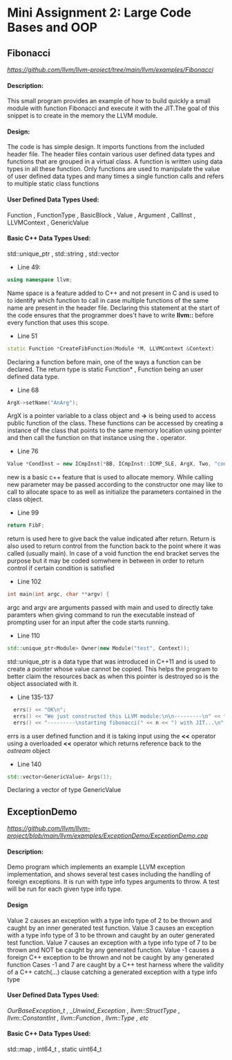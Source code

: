 # Mini Assignment 2: Large Code Bases and OOP
## Fibonacci 
*https://github.com/llvm/llvm-project/tree/main/llvm/examples/Fibonacci*
#### **Description:** 
This small program provides an example of how to build quickly a small module with function Fibonacci and execute it with the JIT.The goal of this snippet is to create in the memory the LLVM module.
#### Design:
The code is has simple design. It imports functions from the included header file. The header files contain various user defined data types and functions that are grouped in a virtual class. A function is written using data types in all these function. Only functions are used to manipulate the value of user defined data types and many times a single function calls and refers to multiple static class functions
#### **User Defined Data Types Used:**
Function , FunctionType , BasicBlock , Value , Argument , CallInst , LLVMContext , GenericValue

#### **Basic C++ Data Types Used:**
std::unique_ptr , std::string ,   std::vector
* Line 49:
```c++
using namespace llvm;
```
Name space is a feature added to C++ and not present in C and is used to to identify which function to call in case multiple functions of the same name are present in the header file. Declaring this statement at the start of the code ensures that the programmer does't have to write **llvm::** before every function that uses this scope.

* Line 51
```c++
static Function *CreateFibFunction(Module *M, LLVMContext &Context)
```
Declaring a function before main, one of the ways a function can be declared. The return type is static Function* , Function being an user defined data type. 

* Line 68
```c++
ArgX->setName("AnArg");  
```
ArgX is a pointer variable to a class object and **->** is being used to access public function of the class. These functions can be accessed by creating a instance of the class that points to the same memory location using pointer and then call the function on that instance using the **.** operator.

* Line 76
```c++
Value *CondInst = new ICmpInst(*BB, ICmpInst::ICMP_SLE, ArgX, Two, "cond");
```
new is a basic c++ feature that is used to allocate memory. While calling new parameter may be passed according to the constructor one may like to call to allocate space to as well as initialize the parameters contained in the class object.

* Line 99
```c++
return FibF;
```
return is used here to give back the value indicated after return. Return is also used to return control from the function back to the point where it was called (usually main). In case of a void function the end bracket serves the purpose but it may be coded somwhere in between in order to return control if certain condition is satisfied

* Line 102
```c++
int main(int argc, char **argv) {
```
argc and argv are arguments passed with main and used to directly take paramters when giving command to run the executable instead of prompting user for an input after the code starts running. 

* Line 110
```c++
std::unique_ptr<Module> Owner(new Module("test", Context));
```
std::unique_ptr is a data type that was introduced in C++11 and is used to create a pointer whose value cannot be copied. This helps the program to better claim the resources back as when this pointer is destroyed so is the object associated with it.

* Line 135-137
```c++
  errs() << "OK\n";
  errs() << "We just constructed this LLVM module:\n\n---------\n" << *M;
  errs() << "---------\nstarting fibonacci(" << n << ") with JIT...\n";
 ```
 errs is a user defined function and it is taking input using the **<<** operator using a overloaded **<<** operator which returns reference back to the *ostream* object
* Line 140
```c++
std::vector<GenericValue> Args(1);
```
Declaring a vector of type GenericValue

## ExceptionDemo
*https://github.com/llvm/llvm-project/blob/main/llvm/examples/ExceptionDemo/ExceptionDemo.cpp*

#### Description: 
Demo program which implements an example LLVM exception implementation, and shows several test cases including the handling of foreign exceptions. It is run with type info types arguments to throw. A test will be run for each given type info type.

#### Design
Value 2 causes an exception with a type info type of 2 to be thrown and caught by an inner generated test function.
Value 3 causes an exception with a type info type of 3 to be thrown and caught by an outer generated test function.
Value 7 causes an exception with a type info type of 7 to be thrown and NOT be caught by any generated function.
Value -1 causes a foreign C++ exception to be thrown and not be caught by any generated function
Cases -1 and 7 are caught by a C++ test harness where the validity of a C++ catch(...) clause catching a generated exception with a type info type
#### **User Defined Data Types Used:**
*OurBaseException_t , _Unwind_Exception , llvm::StructType , llvm::ConstantInt , llvm::Function , llvm::Type , etc*
#### **Basic C++ Data Types Used:**
std::map , int64_t , static uint64_t
